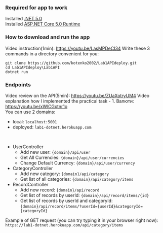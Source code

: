 ### Required for app to work
Installed [.NET 5.0](https://dotnet.microsoft.com/en-us/download/dotnet/thank-you/sdk-5.0.408-windows-x64-installer)  
Installed [ASP.NET Core 5.0 Runtime](https://dotnet.microsoft.com/en-us/download/dotnet/thank-you/runtime-aspnetcore-5.0.17-windows-x64-installer)

### How to download and run the app
Video instruction(1min): https://youtu.be/LasMPDeCI34
Write these 3 commands in a directory convenient for you:
```
git clone https://github.com/kotenko2002/Lab1APIdeploy.git
cd Lab1APIdeploy\Lab1API
dotnet run
```

### Endpoints
Video review on the API(5min): https://youtu.be/ZUaXotryUM4
Video explanation how I implemented the practical task - 1. Валюти: https://youtu.be/xWlCGxtnr1o
<br/>
You can use 2 domains:
* local: `localhost:5001`
* deployed: `lab1-dotnet.herokuapp.com`
<br/>
     
* UserController
    * Add new user: `{domain}/api/user`
    * Get All Currencies: `{domain}/api/user/currencies`
    * Change Default Сurrency: `{domain}/api/user/currency`
* CategoryController
    * Add new category: `{domain}/api/category`
    * Get list of all categories: `{domain}/api/category/items`
* RecordController
    * Add new record: `{domain}/api/record`
    * Get list of records by userId: `{domain}/api/record/items/{id}`
    * Get list of records by userId and categoryId: `{domain}/api/record/items/?userId={userId}&categoryId={categoryId}`

Example of GET request (you can try typing it in your browser right now):
`https://lab1-dotnet.herokuapp.com/api/category/items`
